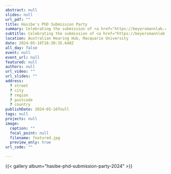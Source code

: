 ```yaml
---
abstract: null
slides: null
url_pdf: ""
title: Hasibe's PhD Submission Party
summary: Celebrating the submission of <a href="https://beyersmannlab.cogscience.org/author/dr.-hasibe-kahraman/" target="_blank">Dr Hasibe Kahraman's</a> PhD. A big congratulations to Hasibe!
subtitle: Celebrating the submission of <a href="https://beyersmannlab.cogscience.org/author/dr.-hasibe-kahraman/" target="_blank">Dr Hasibe Kahraman's</a> PhD. A big congratulations to Hasibe!
location: Australian Hearing Hub, Macquarie University
date: 2024-05-16T16:30:35.648Z
all_day: false
event: null
event_url: null
featured: null
authors: null
url_video: ""
url_slides: ""
address:
  ? street
  ? city
  ? region
  ? postcode
  ? country
publishDate: 2024-05-16Tnull
tags: null
projects: null
image:
  caption: ""
  focal_point: null
  filename: featured.jpg
  preview_only: true
url_code: ""

---
```


{{< gallery album="hasibe-phd-submission-party-2024" >}}
